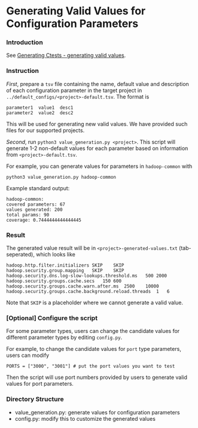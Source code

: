 
# Generating Valid Values for Configuration Parameters

### Introduction

See [Generating Ctests - generating valid values](https://github.com/xlab-uiuc/openctest/blob/main/core/README.md#12-generating-parameter-sets-for-ctests).

### Instruction


*First*, prepare a `tsv` file containing the name, default value and description of each configuration parameter in the target project in `../default_configs/<project>-default.tsv`. The format is

```
parameter1	value1	desc1
parameter2	value2	desc2
```

This will be used for generating new valid values. We have provided such files for our supported projects.


*Second*, run `python3 value_generation.py <project>`. This script will generate 1-2 non-default values for each parameter based on information from `<project>-default.tsv`.

For example, you can generate values for parameters in `hadoop-common` with

```
python3 value_generation.py hadoop-common
```

Example standard output:
```
hadoop-common:
covered parameters: 67
values generated: 200
total params: 90
coverage: 0.7444444444444445
```

### Result

The generated value result will be in `<project>-generated-values.txt` (tab-seperated), which looks like

```
hadoop.http.filter.initializers	SKIP	SKIP
hadoop.security.group.mapping	SKIP	SKIP
hadoop.security.dns.log-slow-lookups.threshold.ms	500	2000
hadoop.security.groups.cache.secs	150	600
hadoop.security.groups.cache.warn.after.ms	2500	10000
hadoop.security.groups.cache.background.reload.threads	1	6
```
Note that `SKIP` is a placeholder where we cannot generate a valid value. 


### [Optional] Configure the script

For some parameter types, users can change the candidate values for different parameter types by editing `config.py`. 

For example, to change the candidate values for `port` type parameters, users can modify
```
PORTS = ["3000", "3001"] # put the port values you want to test
```

Then the script will use port numbers provided by users to generate valid values for port parameters.


### Directory Structure

- value_generation.py: generate values for configuration parameters
- config.py: modify this to customize the generated values
